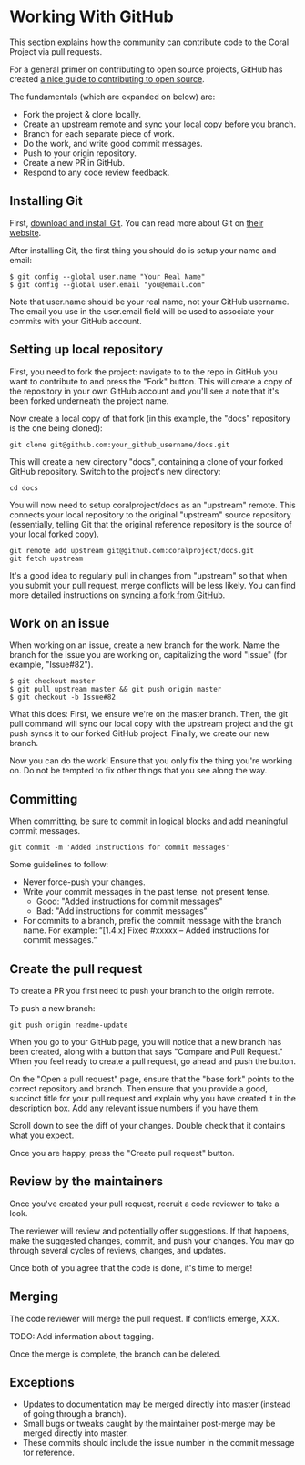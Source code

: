 # Working With GitHub

This section explains how the community can contribute code to the Coral Project via pull requests.

For a general primer on contributing to open source projects, GitHub has created [a nice guide to contributing to open source](https://guides.github.com/activities/contributing-to-open-source/).

The fundamentals (which are expanded on below) are:
* Fork the project & clone locally.
* Create an upstream remote and sync your local copy before you branch.
* Branch for each separate piece of work.
* Do the work, and write good commit messages.
* Push to your origin repository.
* Create a new PR in GitHub.
* Respond to any code review feedback.

## Installing Git

First, [download and install Git](https://git-scm.com/download). You can read more about Git on [their website](https://git-scm.com/).

After installing Git, the first thing you should do is setup your name and email:

    $ git config --global user.name "Your Real Name"
    $ git config --global user.email "you@email.com"
    
Note that user.name should be your real name, not your GitHub username. The email you use in the user.email field will be used to associate your commits with your GitHub account.

## Setting up local repository

First, you need to fork the project: navigate to to the repo in GitHub you want to contribute to and press the "Fork" button. This will create a copy of the repository in your own GitHub account and you'll see a note that it's been forked underneath the project name.

Now create a local copy of that fork (in this example, the "docs" repository is the one being cloned):

    git clone git@github.com:your_github_username/docs.git

This will create a new directory "docs", containing a clone of your forked GitHub repository. Switch to the project's new directory:

    cd docs
    
You will now need to setup coralproject/docs as an "upstream" remote. This connects your local repository to the original "upstream" source repository (essentially, telling Git that the original reference repository is the source of your local forked copy). 

    git remote add upstream git@github.com:coralproject/docs.git
    git fetch upstream
    
It's a good idea to regularly pull in changes from "upstream" so that when you submit your pull request, merge conflicts will be less likely. You can find more detailed instructions on [syncing a fork from GitHub](https://help.github.com/articles/syncing-a-fork/).    

## Work on an issue

When working on an issue, create a new branch for the work. Name the branch for the issue you are working on, capitalizing the word "Issue" (for example, "Issue#82").

    $ git checkout master
    $ git pull upstream master && git push origin master
    $ git checkout -b Issue#82
    
What this does: First, we ensure we're on the master branch. Then, the git pull command will sync our local copy with the upstream project and the git push syncs it to our forked GitHub project. Finally, we create our new branch.

Now you can do the work! Ensure that you only fix the thing you're working on. Do not be tempted to fix other things that you see along the way.

## Committing

When committing, be sure to commit in logical blocks and add meaningful commit messages. 

    git commit -m 'Added instructions for commit messages'
    
Some guidelines to follow:

* Never force-push your changes.
* Write your commit messages in the past tense, not present tense.
    * Good: "Added instructions for commit messages"
    * Bad: "Add instructions for commit messages"
* For commits to a branch, prefix the commit message with the branch name. For example: “[1.4.x] Fixed #xxxxx – Added instructions for commit messages.”

## Create the pull request

To create a PR you first need to push your branch to the origin remote.

To push a new branch:

    git push origin readme-update

When you go to your GitHub page, you will notice that a new branch has been created, along with a button that says "Compare and Pull Request." When you feel ready to create a pull request, go ahead and push the button.

On the "Open a pull request" page, ensure that the "base fork" points to the correct repository and branch. Then ensure that you provide a good, succinct title for your pull request and explain why you have created it in the description box. Add any relevant issue numbers if you have them.

Scroll down to see the diff of your changes. Double check that it contains what you expect.

Once you are happy, press the "Create pull request" button. 

## Review by the maintainers

Once you've created your pull request, recruit a code reviewer to take a look.

The reviewer will review and potentially offer suggestions. If that happens, make the suggested changes, commit, and push your changes. You may go through several cycles of reviews, changes, and updates.

Once both of you agree that the code is done, it's time to merge!

## Merging

The code reviewer will merge the pull request. If conflicts emerge, XXX.

TODO: Add information about tagging.

Once the merge is complete, the branch can be deleted.

## Exceptions

* Updates to documentation may be merged directly into master (instead of going through a branch).
* Small bugs or tweaks caught by the maintainer post-merge may be merged directly into master.
 * These commits should include the issue number in the commit message for reference.

